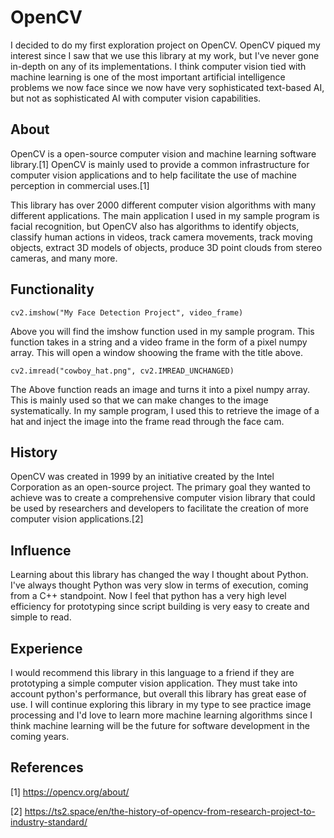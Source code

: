 # OpenCV

I decided to do my first exploration project on OpenCV. OpenCV piqued my interest since I saw that we use this library at my work, but I've never gone in-depth on any of its implementations. I think computer vision tied with machine learning is one of the most important artificial intelligence problems we now face since we now have very sophisticated text-based AI, but not as sophisticated AI with computer vision capabilities.

## About

OpenCV is a open-source computer vision and machine learning software library.[1] OpenCV is mainly used to provide a common infrastructure for computer vision applications and to help facilitate the use of machine perception in commercial uses.[1]

This library has over 2000 different computer vision algorithms with many different applications. The main application I used in my sample program is facial recognition, but OpenCV also has algorithms to identify objects, classify human actions in videos, track camera movements, track moving objects, extract 3D models of objects, produce 3D point clouds from stereo cameras, and many more.

## Functionality

```
cv2.imshow("My Face Detection Project", video_frame) 
```
Above you will find the imshow function used in my sample program. This function takes in a string and a video frame in the form of a pixel numpy array. This will open a window shoowing the frame with the title above.

```
cv2.imread("cowboy_hat.png", cv2.IMREAD_UNCHANGED)
```

The Above function reads an image and turns it into a pixel numpy array. This is mainly used so that we can make changes to the image systematically. In my sample program, I used this to retrieve the image of a hat and inject the image into the frame read through the face cam.

## History

OpenCV was created in 1999 by an initiative created by the Intel Corporation as an open-source project. The primary goal they wanted to achieve was to create a comprehensive computer vision library that could be used by researchers and developers to facilitate the creation of more computer vision applications.[2]

## Influence

Learning about this library has changed the way I thought about Python. I've always thought Python was very slow in terms of execution, coming from a C++ standpoint. Now I feel that python has a very high level efficiency for prototyping since script building is very easy to create and simple to read.

## Experience

I would recommend this library in this language to a friend if they are prototyping a simple computer vision application. They must take into account python's performance, but overall this library has great ease of use. I will continue exploring this library in my type to see practice image processing and I'd love to learn more machine learning algorithms since I think machine learning will be the future for software development in the coming years.

## References

[1] https://opencv.org/about/

[2] https://ts2.space/en/the-history-of-opencv-from-research-project-to-industry-standard/